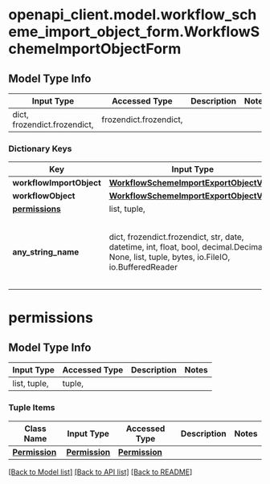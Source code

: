# openapi_client.model.workflow_scheme_import_object_form.WorkflowSchemeImportObjectForm

## Model Type Info
Input Type | Accessed Type | Description | Notes
------------ | ------------- | ------------- | -------------
dict, frozendict.frozendict,  | frozendict.frozendict,  |  | 

### Dictionary Keys
Key | Input Type | Accessed Type | Description | Notes
------------ | ------------- | ------------- | ------------- | -------------
**workflowImportObject** | [**WorkflowSchemeImportExportObjectView**](WorkflowSchemeImportExportObjectView.md) | [**WorkflowSchemeImportExportObjectView**](WorkflowSchemeImportExportObjectView.md) |  | 
**workflowObject** | [**WorkflowSchemeImportExportObjectView**](WorkflowSchemeImportExportObjectView.md) | [**WorkflowSchemeImportExportObjectView**](WorkflowSchemeImportExportObjectView.md) |  | [optional] 
**[permissions](#permissions)** | list, tuple,  | tuple,  |  | [optional] 
**any_string_name** | dict, frozendict.frozendict, str, date, datetime, int, float, bool, decimal.Decimal, None, list, tuple, bytes, io.FileIO, io.BufferedReader | frozendict.frozendict, str, BoolClass, decimal.Decimal, NoneClass, tuple, bytes, FileIO | any string name can be used but the value must be the correct type | [optional]

# permissions

## Model Type Info
Input Type | Accessed Type | Description | Notes
------------ | ------------- | ------------- | -------------
list, tuple,  | tuple,  |  | 

### Tuple Items
Class Name | Input Type | Accessed Type | Description | Notes
------------- | ------------- | ------------- | ------------- | -------------
[**Permission**](Permission.md) | [**Permission**](Permission.md) | [**Permission**](Permission.md) |  | 

[[Back to Model list]](../../README.md#documentation-for-models) [[Back to API list]](../../README.md#documentation-for-api-endpoints) [[Back to README]](../../README.md)

